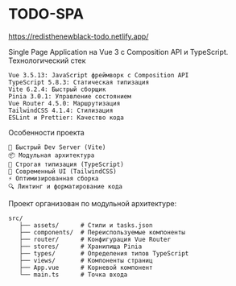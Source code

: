 # TODO-SPA

https://redisthenewblack-todo.netlify.app/

Single Page Application на Vue 3 с Composition API и TypeScript.
Технологический стек

    Vue 3.5.13: JavaScript фреймворк с Composition API
    TypeScript 5.8.3: Статическая типизация
    Vite 6.2.4: Быстрый сборщик
    Pinia 3.0.1: Управление состоянием
    Vue Router 4.5.0: Маршрутизация
    TailwindCSS 4.1.4: Стилизация
    ESLint и Prettier: Качество кода

Особенности проекта

    🚀 Быстрый Dev Server (Vite)
    📦 Модульная архитектура
    💪 Строгая типизация (TypeScript)
    🎨 Современный UI (TailwindCSS)
    ⚡ Оптимизированная сборка
    🔍 Линтинг и форматирование кода

Проект организован по модульной архитектуре:
```
src/
   ├── assets/      # Стили и tasks.json
   ├── components/  # Переиспользуемые компоненты
   ├── router/      # Конфигурация Vue Router
   ├── stores/      # Хранилища Pinia
   ├── types/       # Определения типов TypeScript
   ├── views/       # Компоненты страниц
   ├── App.vue      # Корневой компонент
   └── main.ts      # Точка входа
```

